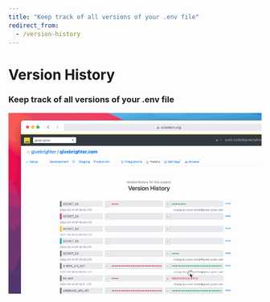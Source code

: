 ```yaml
---
title: "Keep track of all versions of your .env file"
redirect_from:
  - /version-history
---
```


<div class="row">
  <div class="col-lg-8 offset-lg-2">
    <h1 class="text-center h5 text-secondary font-monospace mt-5 pb-0 mb-0 fw-normal">Version History</h1>
    <h3 class="text-center h2 fw-bold">Keep track of all versions of your .env file</h3>
  </div>
</div>

<div class="row mb-5">
  <div class="col-lg-6 offset-lg-3">
    <img src="/assets/img/cloudinary/version-history-908b0b1c127a2c31605e7b60cb5508cfdcba5002018263c328f949db3bb567e5_lnjdhr.gif" class="w-100 border border-4 rounded" />
  </div>
</div>
